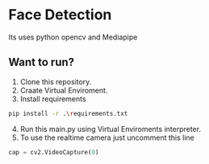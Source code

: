 # Face Detection

Its uses python opencv and Mediapipe

## Want to run?
1. Clone this repository.
2. Craate Virtual Enviroment.
3. Install requirements 
```bash
pip install -r .\requirements.txt
```
4. Run this main.py using Virtual Enviroments interpreter.
5. To use the realtime camera just uncomment this line 
```python
cap = cv2.VideoCapture(0)
```
